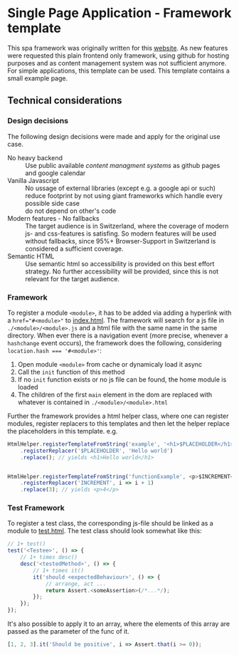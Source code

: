 # Single Page Application - Framework template

This spa framework was originally written for this [website](https://github.com/raphaelimahorn/mg-block-website).
As new features were requested this plain frontend only framework, using github for hosting purposes and as content management system was not sufficient anymore.
For simple applications, this template can be used. This template contains a small example page.

## Technical considerations

### Design decisions

The following design decisions were made and apply for the original use case.

<dl>
<dt>No heavy backend</dt>
<dd>Use public available <i>content managment systems</i> as github pages and google calendar</dd>
<dt>Vanilla Javascript</dt>
<dd>No ussage of external libraries (except e.g. a google api or such)</dd>
<dd>reduce footprint by not using giant frameworks which handle every possible side case</dd>
<dd>do not depend on other's code</dd>
<dt>Modern features - No fallbacks</dt>
<dd>The target audience is in Switzerland, where the coverage of modern js- and css-features is satisfing.
So modern features will be used without fallbacks, since 95%+ Browser-Support in Switzerland is considered a sufficient coverage.</dd>
<dt>Semantic HTML</dt>
<dd>Use semantic html so accessibility is provided on this best effort strategy. 
No further accessibility will be provided, since this is not relevant for the target audience.</dd>
</dl>

### Framework

To register a module `<module>`, it has to be added via adding a hyperlink with a `href="#<module>"`
to <a href="src/index.html">index.html</a>. The framework will search for a js file in `./<module>/<module>.js` and a
html file with the same name in the same directory. When ever there is a navigation event (more precise, whenever
a `hashchange` event occurs), the framework does the following, considering `location.hash === '#<module>'`:

1. Open module `<module>` from cache or dynamicaly load it async
2. Call the `init` function of this method
3. If no `init` function exists or no js file can be found, the home module is loaded
4. The children of the first `main` element in the dom are replaced with whatever is contained
   in `./<module>/<module>.html`

Further the framework provides a html helper class, where one can register modules, register replacers to this templates
and then let the helper replace the placeholders in this template. e.g.

```js
HtmlHelper.registerTemplateFromString('example', '<h1>$PLACEHOLDER</h1>')
    .registerReplacer('$PLACEHOLDER', 'Hello world')
    .replace(); // yields <h1>Hello world</h1>


HtmlHelper.registerTemplateFromString('functionExample', <p>$INCREMENT</p>)
    .registerReplacer('INCREMENT', i => i + 1)
    .replace(3); // yields <p>4</p>
```

### Test Framework

To register a test class, the corresponding js-file should be linked as a module to <a href="test/test.html">
test.html</a>. The test class should look somewhat like this:

```js
// 1+ test()
test('<Testee>', () => {
    // 1+ times desc()
    desc('<testedMethod>', () => {
        // 1+ times it()
        it('should <expectedBehaviour>', () => {
            // arrange, act ...
            return Assert.<someAssertion>(/*...*/);
        });
    });
});
```

It's also possible to apply it to an array, where the elements of this array are passed as the parameter of the func of
it.

```js
[1, 2, 3].it('Should be positive', i => Assert.that(i >= 0));
```
